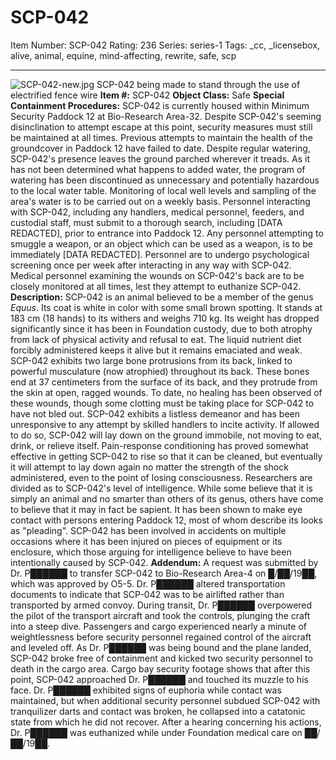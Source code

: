 # SCP-042
Item Number: SCP-042
Rating: 236
Series: series-1
Tags: _cc, _licensebox, alive, animal, equine, mind-affecting, rewrite, safe, scp

---

![SCP-042-new.jpg](http://scp-wiki.wdfiles.com/local--files/scp-042/SCP-042-new.jpg)
SCP-042 being made to stand through the use of electrified fence wire
**Item #:** SCP-042
**Object Class:** Safe
**Special Containment Procedures:** SCP-042 is currently housed within Minimum Security Paddock 12 at Bio-Research Area-32. Despite SCP-042's seeming disinclination to attempt escape at this point, security measures must still be maintained at all times. Previous attempts to maintain the health of the groundcover in Paddock 12 have failed to date. Despite regular watering, SCP-042's presence leaves the ground parched wherever it treads. As it has not been determined what happens to added water, the program of watering has been discontinued as unnecessary and potentially hazardous to the local water table. Monitoring of local well levels and sampling of the area's water is to be carried out on a weekly basis.
Personnel interacting with SCP-042, including any handlers, medical personnel, feeders, and custodial staff, must submit to a thorough search, including [DATA REDACTED], prior to entrance into Paddock 12. Any personnel attempting to smuggle a weapon, or an object which can be used as a weapon, is to be immediately [DATA REDACTED]. Personnel are to undergo psychological screening once per week after interacting in any way with SCP-042. Medical personnel examining the wounds on SCP-042's back are to be closely monitored at all times, lest they attempt to euthanize SCP-042.
**Description:** SCP-042 is an animal believed to be a member of the genus _Equus_. Its coat is white in color with some small brown spotting. It stands at 183 cm (18 hands) to its withers and weighs 710 kg. Its weight has dropped significantly since it has been in Foundation custody, due to both atrophy from lack of physical activity and refusal to eat. The liquid nutrient diet forcibly administered keeps it alive but it remains emaciated and weak. SCP-042 exhibits two large bone protrusions from its back, linked to powerful musculature (now atrophied) throughout its back. These bones end at 37 centimeters from the surface of its back, and they protrude from the skin at open, ragged wounds. To date, no healing has been observed of these wounds, though some clotting must be taking place for SCP-042 to have not bled out.
SCP-042 exhibits a listless demeanor and has been unresponsive to any attempt by skilled handlers to incite activity. If allowed to do so, SCP-042 will lay down on the ground immobile, not moving to eat, drink, or relieve itself. Pain-response conditioning has proved somewhat effective in getting SCP-042 to rise so that it can be cleaned, but eventually it will attempt to lay down again no matter the strength of the shock administered, even to the point of losing consciousness.
Researchers are divided as to SCP-042's level of intelligence. While some believe that it is simply an animal and no smarter than others of its genus, others have come to believe that it may in fact be sapient. It has been shown to make eye contact with persons entering Paddock 12, most of whom describe its looks as "pleading". SCP-042 has been involved in accidents on multiple occasions where it has been injured on pieces of equipment or its enclosure, which those arguing for intelligence believe to have been intentionally caused by SCP-042.
**Addendum:** A request was submitted by Dr. P██████ to transfer SCP-042 to Bio-Research Area-4 on █/██/19██, which was approved by O5-5. Dr. P██████ altered transportation documents to indicate that SCP-042 was to be airlifted rather than transported by armed convoy. During transit, Dr. P██████ overpowered the pilot of the transport aircraft and took the controls, plunging the craft into a steep dive. Passengers and cargo experienced nearly a minute of weightlessness before security personnel regained control of the aircraft and leveled off. As Dr. P██████ was being bound and the plane landed, SCP-042 broke free of containment and kicked two security personnel to death in the cargo area. Cargo bay security footage shows that after this point, SCP-042 approached Dr. P██████ and touched its muzzle to his face. Dr. P██████ exhibited signs of euphoria while contact was maintained, but when additional security personnel subdued SCP-042 with tranquilizer darts and contact was broken, he collapsed into a catatonic state from which he did not recover. After a hearing concerning his actions, Dr. P██████ was euthanized while under Foundation medical care on ██/██/19██.